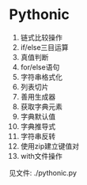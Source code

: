 # Pythonic

1. 链式比较操作
2. if/else三目运算
3. 真值判断
4. for/else语句
5. 字符串格式化
6. 列表切片
7. 善用生成器
8. 获取字典元素
9. 字典默认值
10. 字典推导式
11. 字符串反转
12. 使用zip建立键值对
13. with文件操作


见文件: ./pythonic.py
